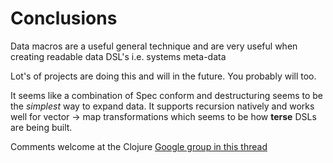# Conclusions

Data macros are a useful general technique and are very useful when creating readable data DSL's i.e. systems meta-data

Lot's of projects are doing this and will in the future. You probably will too.

It seems like a combination of Spec conform and destructuring seems to be the _simplest_ way to expand data. It supports recursion natively and works well for vector -&gt; map transformations which seems to be how **terse** DSLs are being built.



Comments welcome at the Clojure [Google group in this thread](https://groups.google.com/forum/#!topic/clojure/XJqm4LCGSk0)

